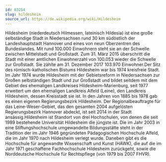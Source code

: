 ```yaml
---
id: 03254
slug: hildesheim
source_url: https://de.wikipedia.org/wiki/Hildesheim
---
```


Hildesheim (niederdeutsch Hilmessen, lateinisch Hildesia) ist eine große selbständige Stadt in Niedersachsen rund 30 km südöstlich der Landeshauptstadt Hannover und eines von neun Oberzentren des Bundeslandes. Mit rund 100.000 Einwohnern steht sie an der Schwelle zwischen Mittelstadt und Großstadt. Zum 31. März 2015 überschritt die Stadt mit einer amtlichen Einwohnerzahl von 100.053 wieder die Schwelle zur Großstadt. Sie zählte am 31. Dezember 2017 103.970 Einwohner.Der Sitz des römisch-katholischen Bistums Hildesheim war bis 1974 kreisfreie Stadt. Im Jahr 1974 wurde Hildesheim mit der Gebietsreform in Niedersachsen zur Großen selbständigen Stadt und zur Großstadt und bildet seitdem mit dem Gebiet des ehemaligen Landkreises Hildesheim-Marienburg, seit 1977 erweitert um den ehemaligen Landkreis Alfeld (Leine), den Landkreis Hildesheim, dessen Kreisstadt sie ist. In den Jahren von 1885 bis 1978 gab es einen eigenen Regierungsbezirk Hildesheim. Der Regionalbeauftragte für das Leine-Weser-Gebiet, das den gesamten 2004 aufgelösten Regierungsbezirk Hannover abdeckt, ist seit 2014 in der Stadt ansässig.Hildesheim ist Standort von drei Hochschulen, von denen die seit 1989 bestehende Universität Hildesheim die jüngste ist. Die im Jahr 2003 in eine Stiftungshochschule umgewandelte Bildungsstätte steht in der Tradition der im Jahr 1946 gegründeten Pädagogischen Hochschule Alfeld, die im Jahr 1970 nach Hildesheim verlegt wurde. Daneben gibt es die Hochschule für angewandte Wissenschaft und Kunst (HAWK), die auf die im Jahr 1971 geschaffene Fachhochschule Hildesheim zurückgeht, sowie die Norddeutsche Hochschule für Rechtspflege (von 1979 bis 2007 FHVR).
